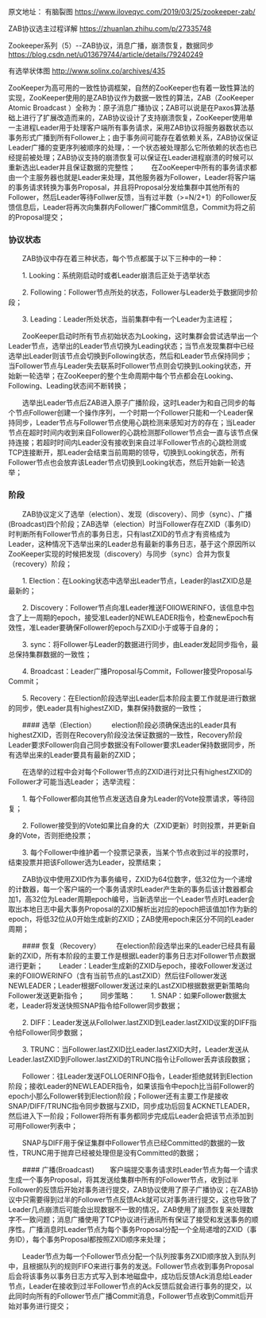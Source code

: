 原文地址：
有脑裂图 https://www.iloveqyc.com/2019/03/25/zookeeper-zab/ 

ZAB协议选主过程详解 https://zhuanlan.zhihu.com/p/27335748

Zookeeper系列（5）--ZAB协议，消息广播，崩溃恢复，数据同步 https://blog.csdn.net/u013679744/article/details/79240249

有选举状体图 http://www.solinx.co/archives/435


ZooKeeper为高可用的一致性协调框架，自然的ZooKeeper也有着一致性算法的实现，ZooKeeper使用的是ZAB协议作为数据一致性的算法，ZAB（ZooKeeper Atomic Broadcast ）全称为：原子消息广播协议；ZAB可以说是在Paxos算法基础上进行了扩展改造而来的，ZAB协议设计了支持崩溃恢复，ZooKeeper使用单一主进程Leader用于处理客户端所有事务请求，采用ZAB协议将服务器数状态以事务形式广播到所有Follower上；由于事务间可能存在着依赖关系，ZAB协议保证Leader广播的变更序列被顺序的处理，：一个状态被处理那么它所依赖的状态也已经提前被处理；ZAB协议支持的崩溃恢复可以保证在Leader进程崩溃的时候可以重新选出Leader并且保证数据的完整性；
　　在ZooKeeper中所有的事务请求都由一个主服务器也就是Leader来处理，其他服务器为Follower，Leader将客户端的事务请求转换为事务Proposal，并且将Proposal分发给集群中其他所有的Follower，然后Leader等待Follwer反馈，当有过半数（>=N/2+1）的Follower反馈信息后，Leader将再次向集群内Follower广播Commit信息，Commit为将之前的Proposal提交；

### 协议状态
　　ZAB协议中存在着三种状态，每个节点都属于以下三种中的一种：

　　1. Looking：系统刚启动时或者Leader崩溃后正处于选举状态

　　2. Following：Follower节点所处的状态，Follower与Leader处于数据同步阶段；

　　3. Leading：Leader所处状态，当前集群中有一个Leader为主进程；

　　ZooKeeper启动时所有节点初始状态为Looking，这时集群会尝试选举出一个Leader节点，选举出的Leader节点切换为Leading状态；当节点发现集群中已经选举出Leader则该节点会切换到Following状态，然后和Leader节点保持同步；当Follower节点与Leader失去联系时Follower节点则会切换到Looking状态，开始新一轮选举；在ZooKeeper的整个生命周期中每个节点都会在Looking、Following、Leading状态间不断转换；


　　选举出Leader节点后ZAB进入原子广播阶段，这时Leader为和自己同步的每个节点Follower创建一个操作序列，一个时期一个Follower只能和一个Leader保持同步，Leader节点与Follower节点使用心跳检测来感知对方的存在；当Leader节点在超时时间内收到来自Follower的心跳检测那Follower节点会一直与该节点保持连接；若超时时间内Leader没有接收到来自过半Follower节点的心跳检测或TCP连接断开，那Leader会结束当前周期的领导，切换到Looking状态，所有Follower节点也会放弃该Leader节点切换到Looking状态，然后开始新一轮选举；

### 阶段
　　ZAB协议定义了选举（election）、发现（discovery）、同步（sync）、广播(Broadcast)四个阶段；ZAB选举（election）时当Follower存在ZXID（事务ID）时判断所有Follower节点的事务日志，只有lastZXID的节点才有资格成为Leader，这种情况下选举出来的Leader总有最新的事务日志，基于这个原因所以ZooKeeper实现的时候把发现（discovery）与同步（sync）合并为恢复（recovery）阶段；
  
　　1. Election：在Looking状态中选举出Leader节点，Leader的lastZXID总是最新的；
  
　　2. Discovery：Follower节点向准Leader推送FOllOWERINFO，该信息中包含了上一周期的epoch，接受准Leader的NEWLEADER指令，检查newEpoch有效性，准Leader要确保Follower的epoch与ZXID小于或等于自身的；
  
　　3. sync：将Follower与Leader的数据进行同步，由Leader发起同步指令，最总保持集群数据的一致性；
  
　　4. Broadcast：Leader广播Proposal与Commit，Follower接受Proposal与Commit；
  
　　5. Recovery：在Election阶段选举出Leader后本阶段主要工作就是进行数据的同步，使Leader具有highestZXID，集群保持数据的一致性；

　　#### 选举（Election）
　　election阶段必须确保选出的Leader具有highestZXID，否则在Recovery阶段没法保证数据的一致性，Recovery阶段Leader要求Follower向自己同步数据没有Follower要求Leader保持数据同步，所有选举出来的Leader要具有最新的ZXID；
  
　　在选举的过程中会对每个Follower节点的ZXID进行对比只有highestZXID的Follower才可能当选Leader；
选举流程：

　　1. 每个Follower都向其他节点发送选自身为Leader的Vote投票请求，等待回复；
  
　　2. Follower接受到的Vote如果比自身的大（ZXID更新）时则投票，并更新自身的Vote，否则拒绝投票；
  
　　3. 每个Follower中维护着一个投票记录表，当某个节点收到过半的投票时，结束投票并把该Follower选为Leader，投票结束；

　　ZAB协议中使用ZXID作为事务编号，ZXID为64位数字，低32位为一个递增的计数器，每一个客户端的一个事务请求时Leader产生新的事务后该计数器都会加1，高32位为Leader周期epoch编号，当新选举出一个Leader节点时Leader会取出本地日志中最大事务Proposal的ZXID解析出对应的epoch把该值加1作为新的epoch，将低32位从0开始生成新的ZXID；ZAB使用epoch来区分不同的Leader周期；

　　#### 恢复（Recovery）
　　在election阶段选举出来的Leader已经具有最新的ZXID，所有本阶段的主要工作是根据Leader的事务日志对Follower节点数据进行更新；
　　Leader：Leader生成新的ZXID与epoch，接收Follower发送过来的FOllOWERINFO（含有当前节点的LastZXID）然后往Follower发送NEWLEADER；Leader根据Follower发送过来的LastZXID根据数据更新策略向Follower发送更新指令；
　　同步策略：
　　1. SNAP：如果Follower数据太老，Leader将发送快照SNAP指令给Follower同步数据；
  
　　2. DIFF：Leader发送从Follolwer.lastZXID到Leader.lastZXID议案的DIFF指令给Follower同步数据；
  
　　3. TRUNC：当Follower.lastZXID比Leader.lastZXID大时，Leader发送从Leader.lastZXID到Follower.lastZXID的TRUNC指令让Follower丢弃该段数据；
  
　　Follower：往Leader发送FOLLOERINFO指令，Leader拒绝就转到Election阶段；接收Leader的NEWLEADER指令，如果该指令中epoch比当前Follower的epoch小那么Follower转到Election阶段；Follower还有主要工作是接收SNAP/DIFF/TRUNC指令同步数据与ZXID，同步成功后回复ACKNETLEADER，然后进入下一阶段；Follower将所有事务都同步完成后Leader会把该节点添加到可用Follower列表中；
  
　　SNAP与DIFF用于保证集群中Follower节点已经Committed的数据的一致性，TRUNC用于抛弃已经被处理但是没有Committed的数据；

　　#### 广播(Broadcast)
　　客户端提交事务请求时Leader节点为每一个请求生成一个事务Proposal，将其发送给集群中所有的Follower节点，收到过半Follower的反馈后开始对事务进行提交，ZAB协议使用了原子广播协议；在ZAB协议中只需要得到过半的Follower节点反馈Ack就可以对事务进行提交，这也导致了Leader几点崩溃后可能会出现数据不一致的情况，ZAB使用了崩溃恢复来处理数字不一致问题；消息广播使用了TCP协议进行通讯所有保证了接受和发送事务的顺序性。广播消息时Leader节点为每个事务Proposal分配一个全局递增的ZXID（事务ID），每个事务Proposal都按照ZXID顺序来处理；
  
　　Leader节点为每一个Follower节点分配一个队列按事务ZXID顺序放入到队列中，且根据队列的规则FIFO来进行事务的发送。Follower节点收到事务Proposal后会将该事务以事务日志方式写入到本地磁盘中，成功后反馈Ack消息给Leader节点，Leader在接收到过半Follower节点的Ack反馈后就会进行事务的提交，以此同时向所有的Follower节点广播Commit消息，Follower节点收到Commit后开始对事务进行提交；
